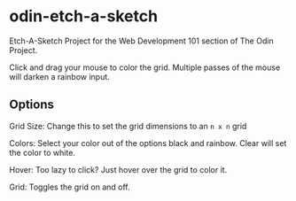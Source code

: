 # odin-etch-a-sketch
Etch-A-Sketch Project for the Web Development 101 section of The Odin Project.

Click and drag your mouse to color the grid. Multiple passes of the mouse will darken a rainbow input.

## Options
Grid Size: Change this to set the grid dimensions to an `n x n` grid

Colors: Select your color out of the options black and rainbow. Clear will set the color to white.

Hover: Too lazy to click? Just hover over the grid to color it.

Grid: Toggles the grid on and off.